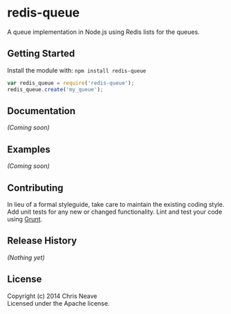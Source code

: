 # redis-queue

A queue implementation in Node.js using Redis lists for the queues.

## Getting Started
Install the module with: `npm install redis-queue`

```javascript
var redis_queue = require('redis-queue');
redis_queue.create('my_queue');
```

## Documentation
_(Coming soon)_

## Examples
_(Coming soon)_

## Contributing
In lieu of a formal styleguide, take care to maintain the existing coding style. Add unit tests for any new or changed functionality. Lint and test your code using [Grunt](http://gruntjs.com/).

## Release History
_(Nothing yet)_

## License
Copyright (c) 2014 Chris Neave  
Licensed under the Apache license.
